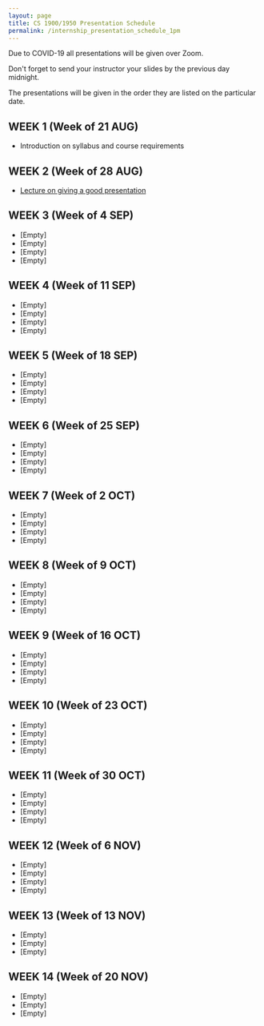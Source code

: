 ```yaml
---
layout: page
title: CS 1900/1950 Presentation Schedule
permalink: /internship_presentation_schedule_1pm
---
```


Due to COVID-19 all presentations will be given over Zoom.

Don't forget to send your instructor your slides by the previous day midnight.

The presentations will be given in the order they are listed on the particular date.

## WEEK 1 (Week of 21 AUG)

* Introduction on syllabus and course requirements

## WEEK 2 (Week of 28 AUG)

* [Lecture on giving a good presentation]({{site.baseurl}}/lectures/lecture-on-presentations-internship.pdf)

## WEEK 3 (Week of 4 SEP)

* [Empty]
* [Empty]
* [Empty]
* [Empty]

## WEEK 4 (Week of 11 SEP)

* [Empty]
* [Empty]
* [Empty]
* [Empty]

## WEEK 5 (Week of 18 SEP)

* [Empty]
* [Empty]
* [Empty]
* [Empty]

## WEEK 6 (Week of 25 SEP)

* [Empty]
* [Empty]
* [Empty]
* [Empty]

## WEEK 7 (Week of 2 OCT)

* [Empty]
* [Empty]
* [Empty]
* [Empty]

## WEEK 8 (Week of 9 OCT)

* [Empty]
* [Empty]
* [Empty]
* [Empty]

## WEEK 9 (Week of 16 OCT)

* [Empty]
* [Empty]
* [Empty]
* [Empty]

## WEEK 10 (Week of 23 OCT)

* [Empty]
* [Empty]
* [Empty]
* [Empty]

## WEEK 11 (Week of 30 OCT)

* [Empty]
* [Empty]
* [Empty]
* [Empty]

## WEEK 12 (Week of 6 NOV)

* [Empty]
* [Empty]
* [Empty]
* [Empty]

## WEEK 13 (Week of 13 NOV)

* [Empty]
* [Empty]
* [Empty]

## WEEK 14 (Week of 20 NOV)

* [Empty]
* [Empty]
* [Empty]
